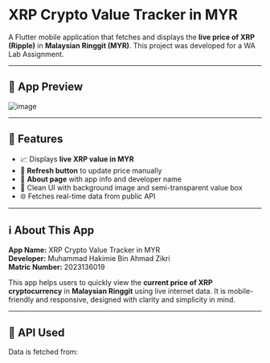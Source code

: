 # XRP Crypto Value Tracker in MYR

A Flutter mobile application that fetches and displays the **live price of XRP (Ripple)** in **Malaysian Ringgit (MYR)**. This project was developed for a WA Lab Assignment.

---

## 📱 App Preview

![![image](https://github.com/user-attachments/assets/aa01a821-1661-4f5f-88b3-c08cf29101b9)
](assets/screenshot.png)

---

## 🔎 Features

- 📈 Displays **live XRP value in MYR**
- 🔄 **Refresh button** to update price manually
- 🧾 **About page** with app info and developer name
- 🎨 Clean UI with background image and semi-transparent value box
- 🌐 Fetches real-time data from public API

---

## ℹ️ About This App

**App Name:** XRP Crypto Value Tracker in MYR  
**Developer:** Muhammad Hakimie Bin Ahmad Zikri  
**Matric Number:** 2023136019

This app helps users to quickly view the **current price of XRP cryptocurrency** in **Malaysian Ringgit** using live internet data. It is mobile-friendly and responsive, designed with clarity and simplicity in mind.

---

## 🔗 API Used

Data is fetched from:

